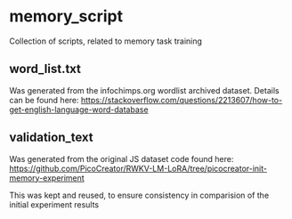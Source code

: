 # memory_script

Collection of scripts, related to memory task training

## word_list.txt

Was generated from the infochimps.org wordlist archived dataset.
Details can be found here: https://stackoverflow.com/questions/2213607/how-to-get-english-language-word-database

## validation_text

Was generated from the original JS dataset code found here: 
https://github.com/PicoCreator/RWKV-LM-LoRA/tree/picocreator-init-memory-experiment

This was kept and reused, to ensure consistency in comparision of the initial experiment results
